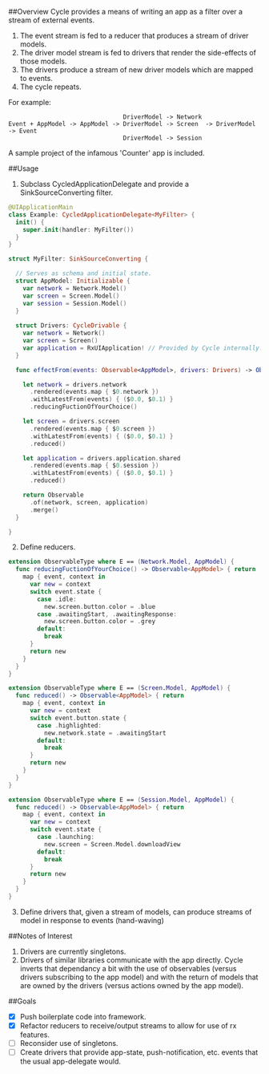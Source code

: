 ##Overview
Cycle provides a means of writing an app as a filter over a stream of external events.

1. The event stream is fed to a reducer that produces a stream of driver models.
2. The driver model stream is fed to drivers that render the side-effects of those models.
3. The drivers produce a stream of new driver models which are mapped to events.
4. The cycle repeats.

For example:
```
                                DriverModel -> Network
Event + AppModel -> AppModel -> DriverModel -> Screen  -> DriverModel -> Event
                                DriverModel -> Session
```
A sample project of the infamous 'Counter' app is included.

##Usage
1. Subclass CycledApplicationDelegate and provide a SinkSourceConverting filter.

  ``` swift
  @UIApplicationMain
  class Example: CycledApplicationDelegate<MyFilter> {
    init() {
      super.init(handler: MyFilter())
    }
  }

  struct MyFilter: SinkSourceConverting {

    // Serves as schema and initial state.
    struct AppModel: Initializable {
      var network = Network.Model()
      var screen = Screen.Model()
      var session = Session.Model()
    }
    
    struct Drivers: CycleDrivable {
      var network = Network()
      var screen = Screen()
      var application = RxUIApplication! // Provided by Cycle internally. Struct must be able to host.
    }

    func effectFrom(events: Observable<AppModel>, drivers: Drivers) -> Observable<AppModel> {

      let network = drivers.network
        .rendered(events.map { $0.network })
        .withLatestFrom(events) { ($0.0, $0.1) }
        .reducingFuctionOfYourChoice()

      let screen = drivers.screen
        .rendered(events.map { $0.screen })
        .withLatestFrom(events) { ($0.0, $0.1) }
        .reduced()

      let application = drivers.application.shared
        .rendered(events.map { $0.session })
        .withLatestFrom(events) { ($0.0, $0.1) }
        .reduced()

      return Observable
        .of(network, screen, application)
        .merge()
    }

  }
  ```
2. Define reducers.

  ```swift
  extension ObservableType where E == (Network.Model, AppModel) {
    func reducingFuctionOfYourChoice() -> Observable<AppModel> { return
      map { event, context in
        var new = context
        switch event.state {
          case .idle:
            new.screen.button.color = .blue
          case .awaitingStart, .awaitingResponse:
            new.screen.button.color = .grey
          default: 
            break
        }
        return new
      }
    }
  }

  extension ObservableType where E == (Screen.Model, AppModel) {
    func reduced() -> Observable<AppModel> { return
      map { event, context in
        var new = context
        switch event.button.state {
          case .highlighted:
            new.network.state = .awaitingStart
          default: 
            break
        }
        return new
      }
    }
  }

  extension ObservableType where E == (Session.Model, AppModel) {
    func reduced() -> Observable<AppModel> { return
      map { event, context in
        var new = context
        switch event.state {
          case .launching:
            new.screen = Screen.Model.downloadView
          default: 
            break
        }
        return new
      }
    }
  }
```
3. Define drivers that, given a stream of models, can produce streams of model in response to events (hand-waving)

##Notes of Interest
1. Drivers are currently singletons.
2. Drivers of similar libraries communicate with the app directly. Cycle inverts that dependancy a bit with the use of observables (versus drivers subscribing to the app model) and with the return of models that are owned by the drivers (versus actions owned by the app model).

##Goals
- [x] Push boilerplate code into framework.
- [x] Refactor reducers to receive/output streams to allow for use of rx features.
- [ ] Reconsider use of singletons.
- [ ] Create drivers that provide app-state, push-notification, etc. events that the usual app-delegate would. 
